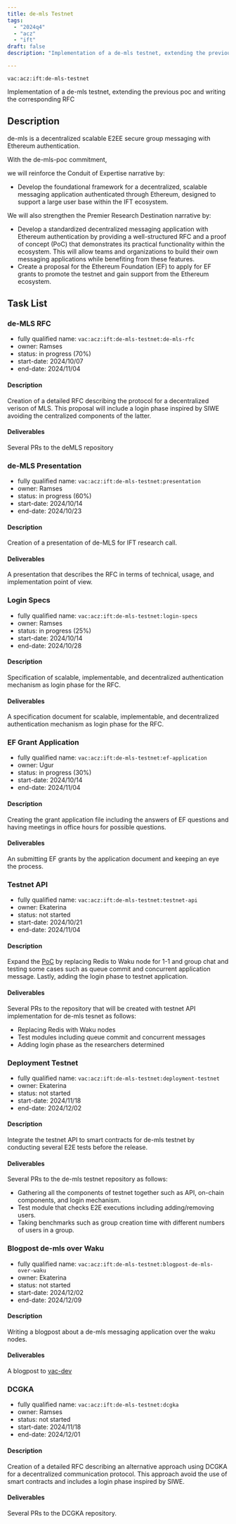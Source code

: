 ```yaml
---
title: de-mls Testnet
tags:
  - "2024q4"
  - "acz"
  - "ift"
draft: false
description: "Implementation of a de-mls testnet, extending the previous poc and writing the corresponding RFC"

---
```


`vac:acz:ift:de-mls-testnet`

Implementation of a de-mls testnet, extending the previous poc and writing the corresponding RFC
## Description

de-mls is a decentralized scalable E2EE secure group messaging with Ethereum authentication. 

With the de-mls-poc commitment, 

we will reinforce the Conduit of Expertise narrative by:
* Develop the foundational framework for a decentralized, scalable messaging application 
authenticated through Ethereum, designed to support a large user base within the IFT ecosystem.

We will also strengthen the Premier Research Destination narrative by:
* Develop a standardized decentralized messaging application with Ethereum authentication 
by providing a well-structured RFC and a proof of concept (PoC) that demonstrates its practical functionality 
within the ecosystem. 
This will allow teams and organizations to build their own messaging applications while 
benefiting from these features.
* Create a proposal for the Ethereum Foundation (EF) to apply for EF grants to promote the testnet and 
gain support from the Ethereum ecosystem.


## Task List

### de-MLS RFC

* fully qualified name: `vac:acz:ift:de-mls-testnet:de-mls-rfc`
* owner: Ramses
* status: in progress (70%)
* start-date: 2024/10/07
* end-date: 2024/11/04

#### Description 
Creation of a detailed RFC describing the protocol for a decentralized verison of MLS. This proposal will include a login phase inspired by SIWE avoiding the centralized components of the latter. 

#### Deliverables 

Several PRs to the deMLS repository

### de-MLS Presentation

* fully qualified name: `vac:acz:ift:de-mls-testnet:presentation`
* owner: Ramses
* status: in progress (60%)
* start-date: 2024/10/14
* end-date: 2024/10/23

#### Description 
Creation of a presentation of de-MLS for IFT research call. 

#### Deliverables 

A presentation that describes the RFC in terms of technical, usage, and implementation point of view. 


### Login Specs

* fully qualified name: `vac:acz:ift:de-mls-testnet:login-specs`
* owner: Ramses
* status: in progress (25%)
* start-date: 2024/10/14
* end-date: 2024/10/28

#### Description

Specification of scalable, implementable, and decentralized authentication mechanism as login phase for the RFC. 

#### Deliverables

A specification document for scalable, implementable, and decentralized authentication mechanism as login phase for the RFC.

### EF Grant Application

* fully qualified name: `vac:acz:ift:de-mls-testnet:ef-application`
* owner: Ugur
* status: in progress (30%)
* start-date: 2024/10/14
* end-date: 2024/11/04

#### Description

Creating the grant application file including the answers of EF questions and having meetings in 
office hours for possible questions.  

#### Deliverables

An submitting EF grants by the application document and keeping an eye the process.

### Testnet API

* fully qualified name: `vac:acz:ift:de-mls-testnet:testnet-api`
* owner: Ekaterina
* status: not started
* start-date: 2024/10/21
* end-date: 2024/11/04

#### Description

Expand the [PoC](https://github.com/vacp2p/de-mls) by replacing Redis to Waku node for 1-1 and group chat and 
testing some cases such as queue commit and concurrent application message. 
Lastly, adding the login phase to testnet application. 

#### Deliverables

Several PRs to the repository that will be created with testnet API implementation for de-mls tesnet as follows: 
* Replacing Redis with Waku nodes 
* Test modules including queue commit and concurrent messages 
* Adding login phase as the researchers determined

### Deployment Testnet

* fully qualified name: `vac:acz:ift:de-mls-testnet:deployment-testnet`
* owner: Ekaterina
* status: not started
* start-date: 2024/11/18
* end-date: 2024/12/02

#### Description

Integrate the testnet API to smart contracts for de-mls testnet by conducting several E2E tests before the release.  

#### Deliverables

Several PRs to the de-mls testnet repository as follows: 
* Gathering all the components of testnet together such as API, on-chain components, 
and login mechanism. 
* Test module that checks E2E executions including adding/removing users. 
* Taking benchmarks such as group creation time with different numbers of users in a group. 

### Blogpost de-mls over Waku

* fully qualified name: `vac:acz:ift:de-mls-testnet:blogpost-de-mls-over-waku`
* owner: Ekaterina
* status: not started
* start-date: 2024/12/02
* end-date: 2024/12/09

#### Description

Writing a blogpost about a de-mls messaging application over the waku nodes. 

#### Deliverables

A blogpost to [vac-dev](https://vac.dev/rlog/)

### DCGKA

* fully qualified name: `vac:acz:ift:de-mls-testnet:dcgka`
* owner: Ramses
* status: not started
* start-date: 2024/11/18
* end-date: 2024/12/01

#### Description 
 Creation of a detailed RFC describing an alternative approach using DCGKA for a decentralized communication protocol. This approach avoid the use of smart contracts and includes a login phase inspired by SIWE. 

#### Deliverables 

Several PRs to the DCGKA repository.

 